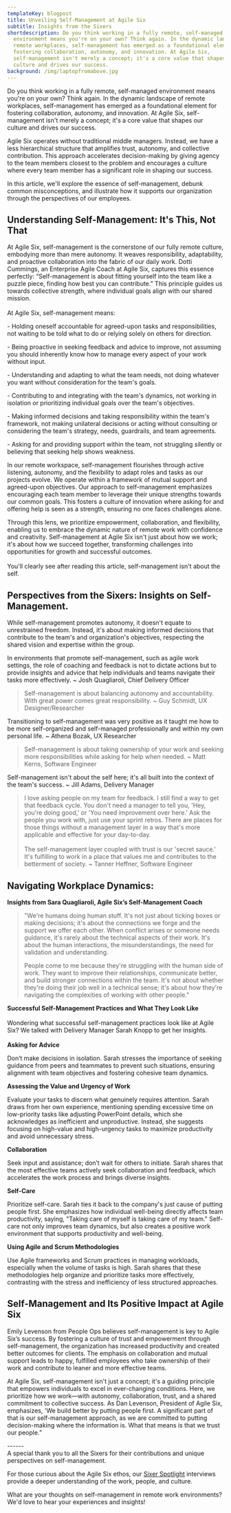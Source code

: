 ```yaml
---
templateKey: blogpost
title: Unveiling Self-Management at Agile Six
subtitle: Insights from the Sixers
shortdescription: Do you think working in a fully remote, self-managed
  environment means you're on your own? Think again. In the dynamic landscape of
  remote workplaces, self-management has emerged as a foundational element for
  fostering collaboration, autonomy, and innovation. At Agile Six,
  self-management isn't merely a concept; it's a core value that shapes our
  culture and drives our success.
background: /img/laptopfromabove.jpg
---
```

Do you think working in a fully remote, self-managed environment means you're on your own? Think again. In the dynamic landscape of remote workplaces, self-management has emerged as a foundational element for fostering collaboration, autonomy, and innovation. At Agile Six, self-management isn't merely a concept; it's a core value that shapes our culture and drives our success.

Agile Six operates without traditional middle managers. Instead, we have a less hierarchical structure that amplifies trust, autonomy, and collective contribution. This approach accelerates decision-making by giving agency to the team members closest to the problem and encourages a culture where every team member has a significant role in shaping our success.

In this article, we'll explore the essence of self-management, debunk common misconceptions, and illustrate how it supports our organization through the perspectives of our employees.

## Understanding Self-Management: It's This, Not That

At Agile Six, self-management is the cornerstone of our fully remote culture, embodying more than mere autonomy. It weaves responsibility, adaptability, and proactive collaboration into the fabric of our daily work. Dotti Cummings, an Enterprise Agile Coach at Agile Six, captures this essence perfectly: “Self-management is about fitting yourself into the team like a puzzle piece, finding how best you can contribute.” This principle guides us towards collective strength, where individual goals align with our shared mission. \
\
At Agile Six, self-management means:

\- Holding oneself accountable for agreed-upon tasks and responsibilities, not waiting to be told what to do or relying solely on others for direction. 

\- Being proactive in seeking feedback and advice to improve, not assuming you should inherently know how to manage every aspect of your work without input.

\- Understanding and adapting to what the team needs, not doing whatever you want without consideration for the team's goals.

\- Contributing to and integrating with the team's dynamics, not working in isolation or prioritizing individual goals over the team's objectives.

\- Making informed decisions and taking responsibility within the team's framework, not making unilateral decisions or acting without consulting or considering the team's strategy, needs, guardrails, and team agreements.

\- Asking for and providing support within the team, not struggling silently or believing that seeking help shows weakness.

In our remote workspace, self-management flourishes through active listening, autonomy, and the flexibility to adapt roles and tasks as our projects evolve. We operate within a framework of mutual support and agreed-upon objectives. Our approach to self-management emphasizes encouraging each team member to leverage their unique strengths towards our common goals. This fosters a culture of innovation where asking for and offering help is seen as a strength, ensuring no one faces challenges alone.

Through this lens, we prioritize empowerment, collaboration, and flexibility, enabling us to embrace the dynamic nature of remote work with confidence and creativity. Self-management at Agile Six isn't just about how we work; it's about how we succeed together, transforming challenges into opportunities for growth and successful outcomes.\
\
You'll clearly see after reading this article, self-management isn't about the self.

## Perspectives from the Sixers: Insights on Self-Management. 

While self-management promotes autonomy, it doesn't equate to unrestrained freedom. Instead, it's about making informed decisions that contribute to the team's and organization's objectives, respecting the shared vision and expertise within the group.

In environments that promote self-management, such as agile work settings, the role of coaching and feedback is not to dictate actions but to provide insights and advice that help individuals and teams navigate their tasks more effectively. ~ Josh Quagliaroli, Chief Delivery Officer



> Self-management is about balancing autonomy and accountability. With great power comes great responsibility. ~ Guy Schmidt, UX Designer/Researcher



Transitioning to self-management was very positive as it taught me how to be more self-organized and self-managed professionally and within my own personal life. ~ Athena Bozak, UX Researcher



> Self-management is about taking ownership of your work and seeking more responsibilities while asking for help when needed. ~ Matt Kerns, Software Engineer



Self-management isn't about the self here; it's all built into the context of the team's success. ~ Jill Adams, Delivery Manager



> I love asking people on my team for feedback. I still find a way to get that feedback cycle. You don't need a manager to tell you, 'Hey, you're doing good,' or 'You need improvement over here.' Ask the people you work with, just use your sprint retros. There are places for those things without a management layer in a way that's more applicable and effective for your day-to-day.\
> \
> The self-management layer coupled with trust is our 'secret sauce.' It's fulfilling to work in a place that values me and contributes to the betterment of society. ~ Tanner Heffner, Software Engineer

## Navigating Workplace Dynamics:

**Insights from Sara Quagliaroli, Agile Six’s Self-Management Coach**

> "We're humans doing human stuff. It's not just about ticking boxes or making decisions; it's about the connections we forge and the support we offer each other. When conflict arises or someone needs guidance, it's rarely about the technical aspects of their work. It's about the human interactions, the misunderstandings, the need for validation and understanding.
>
> People come to me because they're struggling with the human side of work. They want to improve their relationships, communicate better, and build stronger connections within the team. It's not about whether they're doing their job well in a technical sense; it's about how they're navigating the complexities of working with other people."

**Successful Self-Management Practices and What They Look Like**\
\
Wondering what successful self-management practices look like at Agile Six? We talked with Delivery Manager Sarah Knopp to get her insights.\
\
**Asking for Advice**

Don’t make decisions in isolation. Sarah stresses the importance of seeking guidance from peers and teammates to prevent such situations, ensuring alignment with team objectives and fostering cohesive team dynamics.

**Assessing the Value and Urgency of Work**

Evaluate your tasks to discern what genuinely requires attention. Sarah draws from her own experience, mentioning spending excessive time on low-priority tasks like adjusting PowerPoint details, which she acknowledges as inefficient and unproductive. Instead, she suggests focusing on high-value and high-urgency tasks to maximize productivity and avoid unnecessary stress.

**Collaboration**

Seek input and assistance; don’t wait for others to initiate. Sarah shares that the most effective teams actively seek collaboration and feedback, which accelerates the work process and brings diverse insights.

**Self-Care**

Prioritize self-care. Sarah ties it back to the company's just cause of putting people first. She emphasizes how individual well-being directly affects team productivity, saying, "Taking care of myself is taking care of my team." Self-care not only improves team dynamics, but also creates a positive work environment that supports productivity and well-being.

**Using Agile and Scrum Methodologies**

Use Agile frameworks and Scrum practices in managing workloads, especially when the volume of tasks is high. Sarah shares that these methodologies help organize and prioritize tasks more effectively, contrasting with the stress and inefficiency of less structured approaches.

## Self-Management and Its Positive Impact at Agile Six

Emily Levenson from People Ops believes self-management is key to Agile Six’s success. By fostering a culture of trust and empowerment through self-management, the organization has increased productivity and created better outcomes for clients. The emphasis on collaboration and mutual support leads to happy, fulfilled employees who take ownership of their work and contribute to leaner and more effective teams. 

At Agile Six, self-management isn't just a concept; it's a guiding principle that empowers individuals to excel in ever-changing conditions. Here, we prioritize how we work—with autonomy, collaboration, trust, and a shared commitment to collective success. As Dan Levenson, President of Agile Six, emphasizes, 'We build better by putting people first. A significant part of that is our self-management approach, as we are committed to putting decision-making where the information is. What that means is that we trust our people.”

\--﻿----\
A special thank you to all the Sixers for their contributions and unique perspectives on self-management.

For those curious about the Agile Six ethos, our [Sixer Spotlight](https://agile6.com/blog) interviews provide a deeper understanding of the work, people, and culture.

What are your thoughts on self-management in remote work environments? We'd love to hear your experiences and insights!
